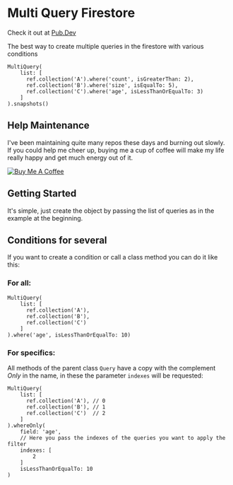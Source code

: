 # Multi Query Firestore
Check it out at [Pub.Dev](https://pub.dev/packages/multi_query_firestore)

The best way to create multiple queries in the firestore with various conditions

    MultiQuery(
        list: [
          ref.collection('A').where('count', isGreaterThan: 2),
          ref.collection('B').where('size', isEqualTo: 5),
          ref.collection('C').where('age', isLessThanOrEqualTo: 3)
        ]
    ).snapshots()

## Help Maintenance

I've been maintaining quite many repos these days and burning out slowly. If you could help me cheer up, buying me a cup of coffee will make my life really happy and get much energy out of it.

<a href="https://www.buymeacoffee.com/RtrHv1C" target="_blank"><img src="https://www.buymeacoffee.com/assets/img/custom_images/purple_img.png" alt="Buy Me A Coffee" style="height: auto !important;width: auto !important;" ></a>

## Getting Started

It's simple, just create the object by passing the list of queries as in the example at the beginning.

## Conditions for several

If you want to create a condition or call a class method you can do it like this:

### For all:
   
    MultiQuery(
        list: [
          ref.collection('A'),
          ref.collection('B'),
          ref.collection('C')
        ]
    ).where('age', isLessThanOrEqualTo: 10)
    
### For specifics:

All methods of the parent class `Query` have a copy with the complement *Only* in the name, in these the parameter `indexes` will be requested:

    MultiQuery(
        list: [
          ref.collection('A'), // 0
          ref.collection('B'), // 1
          ref.collection('C')  // 2
        ]
    ).whereOnly(
        field: 'age', 
        // Here you pass the indexes of the queries you want to apply the filter
        indexes: [
            2
        ]
        isLessThanOrEqualTo: 10
    )
    
    